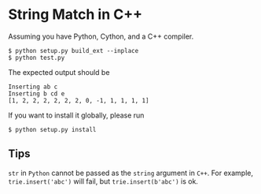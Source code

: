 # String Match in C++

Assuming you have Python, Cython, and a C++ compiler.

```
$ python setup.py build_ext --inplace
$ python test.py
```

The expected output should be
```
Inserting ab c
Inserting b cd e
[1, 2, 2, 2, 2, 2, 2, 0, -1, 1, 1, 1, 1]
```

If you want to install it globally, please run
```
$ python setup.py install
```

## Tips

`str` in `Python` cannot be passed as the `string` argument in ``C++``. For example, `trie.insert('abc')` will fail, but `trie.insert(b'abc')` is ok.

